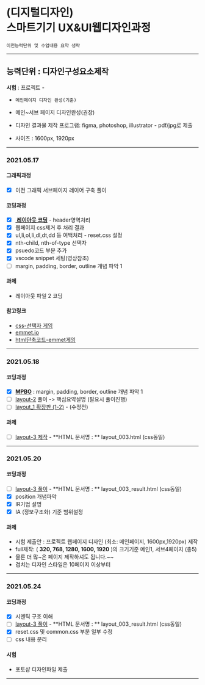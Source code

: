 # (디지털디자인)  <br />스마트기기 UX&UI웹디자인과정

`이전능력단위 및 수업내용 요약 생략`

---

## 능력단위 : 디자인구성요소제작

**시험** : 프로젝트 -

- `메인페이지 디자인 완성(기준)` 
- 메인~서브 페이지 디자인완성(권장)

- 디자인 결과물 제작 프로그램: figma, photoshop, illustrator - pdf/jpg로 제출

- 사이즈 : 1600px, 1920px 

  

---

### **2021.05.17**

#### 그래픽과정

- [x] 이전 그래픽 서브페이지 레이어 구축 풀이

#### 코딩과정

- [x] **[ 레이아웃 코딩](../work/c-01_layout_basic_01-1.pdf)** - header영역처리
- [x] 웹페이지 css제거 후 처리 결과 
- [x] ul,li,ol,li,dl,dt,dd 등 여백처리 - reset.css 설정
- [x] nth-child, nth-of-type 선택자
- [x] psuedo코드 부분 추가
- [x] vscode snippet 세팅(영상참조)
- [ ] margin, padding, border, outline 개념 파악 1

#### 과제

- 레이아웃 파일 2 코딩

#### 참고링크

- [css-선택자 게임](https://flukeout.github.io/)
- [emmet.io](https://docs.emmet.io/cheat-sheet/)
- [html단축코드-emmet게임](https://ahndohun.github.io/emmet-game/)

---

### **2021.05.18**

#### 코딩과정

- [x] **[MPBO](../work/b-02_mpbo.pdf)** : margin, padding, border, outline 개념 파악 1
- [ ] [layout-2](../work/c-02_layout_basic_02.jpg) 풀이 -> 핵심요약설명 (필요시 풀이진행)
- [ ] [layout_1 확장판 (1-2)](../work/c-01_layout_basic_01-2.pdf) - (수정전)

#### 과제

- [ ] [layout-3 제작](../work/c-02_layout_basic_03.pdf) - **HTML 문서명 : ** layout_003.html (css동일)

---

### 2021.05.20

#### 코딩과정

- [ ] [layout-3 풀이](../work/c-02_layout_basic_03.pdf) - **HTML 문서명 : ** layout_003_result.html (css동일)
- [x] position 개념파악
- [x] IR기법 설명
- [x] IA (정보구조화) 기준 범위설정

#### 과제

- 시험 제출안 : 프로젝트 웹페이지 디자인 (최소: 메인페이지, 1600px,1920px) 제작
- full제작:  ( **320, 768, 1280, 1600, 1920** )의 크기기준 메인1, 서브4페이지 (총5)
- 물론 더 많~은 페이지 제작하셔도 됩니다.~~
- 겹치는 디자인 스타일은 10페이지 이상부터

---

### 2021.05.24

#### 코딩과정

- [x] 시멘틱 구조 이해
- [ ] [layout-3 풀이](../work/c-02_layout_basic_03.pdf) - **HTML 문서명 : ** layout_003_result.html (css동일)
- [x] reset.css 및 common.css 부분 일부 수정
- [ ] css 내용 분리

#### 시험

- 포토샵 디자인파일 제출

---


